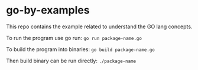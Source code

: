 # go-by-examples
This repo contains the example related to understand the GO lang concepts.

To run the program use go run:
`go run package-name.go`

To build the program into binaries:
`go build package-name.go`

Then build binary can be run directly:
`./package-name`


